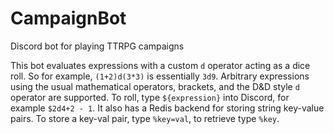 # CampaignBot
Discord bot for playing TTRPG campaigns

This bot evaluates expressions with a custom `d` operator acting as a dice roll. So for example, `(1+2)d(3*3)` is essentially `3d9`. Arbitrary expressions using the usual mathematical operators, brackets, and the D&D style `d` operator are supported. To roll, type `${expression}` into Discord, for example `$2d4+2 - 1`.
It also has a Redis backend for storing string key-value pairs. To store a key-val pair, type `%key=val`, to retrieve type `%key`.
